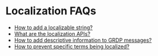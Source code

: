 # Localization FAQs

- [How to add a localizable string?](adding_strings.md)
- [What are the localization APIs?](localization_apis.md)
- [How to add descriptive information to GRDP messages?](grdp_files.md)
- [How to prevent specific terms being localized?](locked_terms.md)